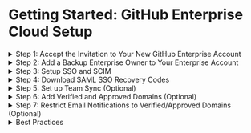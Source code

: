 # Getting Started: GitHub Enterprise Cloud Setup

<details>
  <summary>Step 1: Accept the Invitation to Your New GitHub Enterprise Account</summary>
  <br>
  
  - This invitiation is sent to the email address you provided.

  <br>
</details>

<details>
  <summary>Step 2: Add a Backup Enterprise Owner to Your Enterprise Account</summary>
  <br>

  - **Go to:** _Enterprise &rarr; People (left sidebar) &rarr; Administrators (left sidebar) &rarr; Invite admin (green button, top right)_

  # <Line>

  - **GitHub Docs:**
    - [Inviting People to Manage Your Enterprise](https://docs.github.com/en/enterprise-cloud@latest/admin/managing-accounts-and-repositories/managing-users-in-your-enterprise/inviting-people-to-manage-your-enterprise)
 
  <br>
</details>

<details>
  <summary>Step 3: Setup SSO and SCIM</summary>
  <br>

  - <details>
    <summary>Microsoft Entra ID</summary>
    <br>

    - To set up SSO and SCIM, add the GitHub Enterprise Cloud - Organization app in the Microsoft Entra Admin Center and configure GitHub with SAML details from Microsoft Entra (such as your public certificate).
    - As part of this process, you will create a GitHub organization and invite members to join.
    - To set up SSO and SCIM, follow the Microsoft tutorials (see docs below line).
   
    # <Line>

    - **Microsoft Tutorials**
      - [Microsoft Entra SSO Integration with GitHub Cloud Organization](https://learn.microsoft.com/en-us/entra/identity/saas-apps/github-tutorial)
      - [Configure GitHub for Automatic User Provisioning (SCIM)](https://learn.microsoft.com/en-us/entra/identity/saas-apps/github-provisioning-tutorial)
    - **GitHub Docs**
      - [Creating a New Organization](https://docs.github.com/en/enterprise-cloud@latest/organizations/collaborating-with-groups-in-organizations/creating-a-new-organization-from-scratch)

    <br>
    </details> 
  - <details>
    <summary>Okta</summary>
    <br>

    - To set up SSO and SCIM, add the GitHub Enterprise Cloud - Organization app from Applications in Okta and configure GitHub with SAML details from Okta (such as your public certificate).
    - As part of this process, you will create a GitHub organization and invite members to join.
    - To set up SSO and SCIM, follow the GitHub and Okta tutorials (see docs below line).
   
    # <Line>

    - **Okta Tutorial**
      - [Okta SSO Integration with GitHub Cloud Organization](https://saml-doc.okta.com/SAML_Docs/How-to-Configure-SAML-2.0-for-Github-com.html)
    - **GitHub Docs**
      - [Configure SAML SSO & SCIM with Okta](https://docs.github.com/en/enterprise-cloud@latest/organizations/managing-saml-single-sign-on-for-your-organization/configuring-saml-single-sign-on-and-scim-using-okta)

    <br>
    </details> 

  <br>
</details>

<details>
  <summary>Step 4: Download SAML SSO Recovery Codes</summary>
  <br>

  - **Go to:** _Organization &rarr; Settings &rarr; Authentication Security &rarr; Save Your Recover Codes (under SAML Single Sign-On)

  # <Line>

  - **GitHub Docs:**
    - [Downloading Your Organizations SAML SSO Recovery Codes](https://docs.github.com/en/enterprise-cloud@latest/organizations/managing-saml-single-sign-on-for-your-organization/downloading-your-organizations-saml-single-sign-on-recovery-codes)
    - [Accessing Your Organization if Your IdP is Unavailable](https://docs.github.com/en/enterprise-cloud@latest/organizations/managing-saml-single-sign-on-for-your-organization/accessing-your-organization-if-your-identity-provider-is-unavailable)
  
  <br>
</details>

<details>
  <summary>Step 5: Set up Team Sync (Optional)</summary>
  <br>
  
  - **Info:** Setting up Team Sync will allow you to sync IdP Groups to GitHub Teams. For example, teams can be granted Copilot licenses, and when a user is removed from the IdP group, they will automatically be removed from the GitHub Team and their Copilot license will be revoked.
  - To add a GitHub Team and connect it to an existing IdP Group, **go to**: _Organization &rarr; Teams (tab at top) &rarr; New Team (green button to the right)_

  # <Line>

  - **GitHub Docs:**
    - [Managing Team Sync for Your Organization](https://docs.github.com/en/enterprise-cloud@latest/organizations/managing-saml-single-sign-on-for-your-organization/managing-team-synchronization-for-your-organization)

  <br>
</details>

<details>
  <summary>Step 6: Add Verified and Approved Domains (Optional)</summary>
  <br>

  <br>
</details>

<details>
  <summary>Step 7: Restrict Email Notifications to Verified/Approved Domains (Optional)</summary>
  <br>

  <br>
</details>

<details>
  <summary>Best Practices</summary>
  <br>
  
  - <details>
    <summary>SSO & SCIM: Set up SSO at the organization level.</summary>
    <br>
    
    - _Note:_ Setting up SSO at the enterprise level can be done but is NOT recommended.
    - _Rationale:_
      - SCIM requires SSO and can only be configured at the organization level.
      - SCIM is only available at the organization level. When SSO is setup at the enterprise level, SCIM cannot be configured.
      - Team Sync requires SCIM setup, so it can only be configured at the organization level.
      - Setting up SSO at the organization level makes it possible for companies with multiple engineering organizations that operate as part of distinct business entities or subsidiaries to be part of the same enterprise and governed by the same enterprise policies, while still maintaining distinct IdPs.
  
  - <details>
    <summary>Teams & Team Sync: When using Team Sync to sync between IdP Groups and GitHub Teams, do NOT use GitHub Team hierarchies.</summary>
    <br>
    
    - _Rationale:_
      - IdP groups will not sync to lower level teams.
    </details>
    
  - <details>
    <summary>Teams & Team Sync: If you have an IdP group with access to GitHub, create a single, all-purpose team in your GitHub organization and sync it with the IdP group. Give this team base permissions to all repositoies.</summary>
    <br>
    
    - _Rationale:_
      - When new members are added to the IdP group, they will automatically be invited to the organization via the all-purpose team.
    </details>
    
  - <details>
    <summary>Teams & Team Sync: Create additional GitHub Teams and corresponding IdP groups to manage user roles across an organization.</summary>
    <br>

    - _Rationale:_
      - User permissions in GitHub can be managed via the IdP.
    - **Example:**
      - The GitHub team, _A-Devs_, includes GitHub users in the IdP group, _Dev Team A_. These users have write roles on Repos 1, 2, and 3.
      - The GitHub team, _B-Devs_, includes GitHub users in the IdP group, _Dev Team B_. These users have write roles on Repos 3, 4, and 5.
      - The GitHub team, _PM-1_ includes GitHub users in IdP group, _Product-Managers-1_. These users have triage roles on Repos 1, 2, and 3.
      - The GitHub team, _PM-2_ includes GitHub users in IdP group, _Product-Managers-2_. These users have triage roles on Repos 3, 4, and 5.
    </details>
    
  - <details>
    <summary>Organization & Repo Roles: Create custom organization and repository roles as needed.</summary>
    <br>
    
    - _Rationale:_
      - Some teams may want to give certain users certain maintainer or admin permissions without making the users full-fledged maintainers or admins.
    </details>
    
  <br>
</details>


